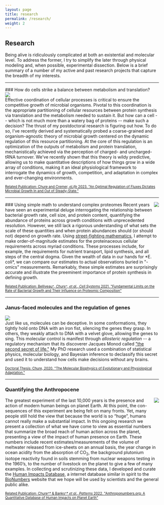 ```yaml
---
layout: page
title: research
permalink: /research/
weight: 2
---
```


## Research

Being alive is ridiculously complicated at both an existential and molecular level. 
To address the former, I try to simplify the later through physical modeling and, when possible, experimental dissection. Below is a brief summary of a number of my active and past research projects that capture the 
breadth of my interests.

<hr/>
### How do cells strike a balance between metabolism and translation?
<div class="masonry">
  <div class="mItem">
    <img style="max-width: 350px;" src="{{site.baseurl}}/assets/images/scale.png"> 
</div>
</div>
Effective coordination of cellular processes is critical to ensure the competitive growth of microbial organisms. Pivotal to this coordination is the appropriate partitioning of cellular resources between protein synthesis via translation and the metabolism needed to sustain it. But how can a 
cell -- which is not much more than a watery bag of proteins -- make such a decision?
The thrust of my postdoctoral research is figuring out how. To do so, I've recently
derived and systematically probed  a coarse-grained and organism-agnostic theory of microbial growth centered on the dynamic regulation of this resource partitioning. At the core of this regulation is an optimization of 
the outputs of metabolism and protein translation, mechanistically achieved via the perception of charged- and uncharged-tRNA turnover. We've recently shown that this theory is wildy predictive,
allowing us to make quantitative descriptions of how things grow in a wide array 
of conditions, making it an ideal physiological framework to interrogate the 
dynamics of growth, competition, and adaptation in complex and ever-changing environments.

<a href=" https://doi.org/10.7554/eLife.84878" class="btn btn-outline-secondary"><span style="font-size: 0.8em;"> Related Publication: Chure and Cremer, *eLife* 2023. "An Optimal Regulation of Fluxes Dictates Microbial Growth In and Out of Steady-State."</span> </a>

<hr/>
### Using simple math to understand complex proteomes

<div class="masonry" style="float: right;">
  <div class="mItem">
    <img style="max-width:350px;margin-left: 1em;" src="{{site.baseurl}}/assets/images/bug_guts.png"> 
</div>
</div>
Recent years have seen an experimental deluge interrogating the relationship between bacterial growth rate, cell size, and protein content, quantifying the abundance of proteins across growth conditions with unprecedented resolution. However, we still lack a rigorous understanding of what sets the scale of these quantities and when protein abundances should (or should not) depend on growth rate. Using <a href="https://mitpress.mit.edu/books/street-fighting-mathematics">street-fighting mathematics</a>, I attempt to make order-of-magnitude estimates for the proteinaceous cellular requirements across myriad 
conditions. These processes include, for example, the requirements for nutrient transport, lipid synthesis, and all steps of the central dogma.  Given the wealth of data in our hands for *E. coli*, we can compare our estimates to actual observations buried in "-omics" measurements. Remarkably, these  simple estimates are 
surprisingly accurate and illustrate the preeminent importance of protein synthesis in 
defining growth. 


<a href="https://doi.org/10.1016/j.cels.2021.06.002" class="btn btn-outline-secondary"><span style="font-size: 0.8em;"> Related Publication: Belliveau^*, Chure^*, *et al.*, *Cell Systems* 2021. "Fundamental Limits on the Rate of Bacterial Growth and Their Influence on Proteomic Composition"</span> </a>

<hr/>

### Janus-faced molecules and the regulation of genes
<div class="masonry" >
  <div class="mItem">
    <img style="max-height:215px;" src="{{site.baseurl}}/assets/images/janus_face.png"> 
</div>
</div>
Just like us, molecules can be deceptive. In some conformations, they tightly hold
onto DNA with an iron fist, silencing the genes they grasp. In others, they weakly
attach to DNA with a velvet glove, allowing the genes to sing.  This molecular 
control is manifest through <i>allosteric regulation</i> -- a regulatory mechanism
that its discoverer Jacques Monod called <a href="https://academic.oup.com/gbe/article/doi/10.1093/gbe/evr024/579264">"the second secret of life."</a> My PhD
research used a combination of statistical physics, molecular biology, and Bayesian 
inference to declassify this secret and used it to understand how cells make decisions
without any brains. 

<a href="https://thesis.library.caltech.edu/13767/" class="btn btn-outline-secondary"><span style="font-size: 0.8em;"> Doctoral Thesis: Chure, 2020. "The Molecular Biophysics of Evolutionary and Physiological Adaptation."</span> </a>

<hr/>

### Quantifying the Anthropocene 
<div class="masonry" style="float: right;">
  <div class="mItem">
    <img style="max-width:400px;margin-left: 1em;" src="{{site.baseurl}}/assets/images/melting_planet.png"> 
</div>
</div>
The greatest experiment of the last 10,000 years is the presence and action of modern human beings on planet Earth. At this point, the con- sequences of this experiment are being felt on many fronts. Yet, many people still hold the view that because the world is so “huge”, humans cannot really make a substantial impact. In this ongoing research we present a collection of what we have come to view as essential numbers that summarize the broad reach of human action across the planet, presenting a view of the impact of human presence on Earth. These numbers include recent estimates/measurements of the volume of meltwater released from ice-sheets on an annual basis, the year change in ocean acidity from the absorption of CO<sub>2</sub>, the background plutonium isotope reactivity found in soils stemming from nuclear weapons testing in the 1960’s, to the number of livestock on the planet to give a few of many examples. In collecting and scrutinizing these data, 
I developed and curate the <a href="https://anthroponumbers.org">Human Impacts Database</a>, a internet database similar in spirit to the <a href="https://bionumbers.hms.harvard.edu">BioNumbers</a> website that we hope will be used by scientists and the general public alike. 

<a href="https://doi.org/10.1016/j.patter.2022.100552" class="btn btn-outline-secondary"><span style="font-size: 0.8em;"> Related Publication: Chure^* & Banks^* *et al.*, *Patterns* 2022. "Anthroponumbers.org: A Quantitative Database of Human Impacts on Planet Earth"</span> </a>

